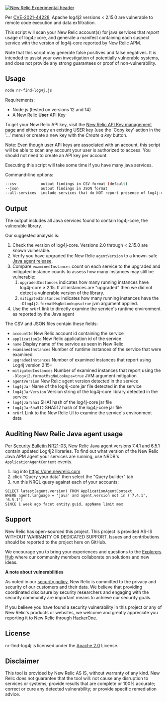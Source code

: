 [![New Relic Experimental header](https://github.com/newrelic/opensource-website/raw/master/src/images/categories/Experimental.png)](https://opensource.newrelic.com/oss-category/#new-relic-experimental)

Per [CVE-2021-44228](https://nvd.nist.gov/vuln/detail/CVE-2021-44228), Apache log4j2 versions < 2.15.0 are vulnerable to remote code execution and data exfiltration.

This script will scan your New Relic account(s) for java services that *report* usage of log4j-core, and generate a manifest containing each suspect service with the version of log4j-core reported by New Relic APM.

Note that this script may generate false positives and false negatives. It is intended to assist your own investigation of potentially vulnerable systems, and does not provide any strong guarantees or proof of non-vulnerability.

## Usage

```sh
node nr-find-log4j.js
```

Requirements:

* Node.js (tested on versions 12 and 14)
* A New Relic **User** API Key

To get your New Relic API key, visit the
[New Relic API Key management page](https://one.newrelic.com/launcher/api-keys-ui.launcher) 
and either copy an existing USER key (use the 'Copy key' action in the '...' menu)
or create a new key with the *Create a key* button.

Note: Even though user API keys are associated with an account, this script will be able to scan any account your user is authorized to access. You should not need to create an API key per account.

Executing this script will take some time if you have many java services.

Command-line options:

```sh
--csv           output findings in CSV format (default)
--json          output findings in JSON format
--all-services  include services that do NOT report presence of log4j-core
```

## Output

The output includes all Java services found to contain log4j-core, the vulnerable library.

Our suggested analysis is:

1. Check the version of log4j-core. Versions 2.0 through < 2.15.0 are known vulnerable.
2. Verify you have upgraded the New Relic `agentVersion` to a known-safe [Java agent release](https://docs.newrelic.com/docs/release-notes/agent-release-notes/java-release-notes/).
3. Compare `examinedInstances` count on each service to the upgraded and mitigated instance counts to assess how many instances may still be vulnerable:
   1. `upgradedInstances` indicates how many running instances have log4j-core ≥ 2.15. If all instances are "upgraded" then we did not detect a vulnerable version of the library.
   2. `mitigatedInstances` indicates how many running instances have the `-Dlog4j2.formatMsgNoLookups=true` jvm argument applied.
4. Use the `nrUrl` link to directly examine the service's runtime environment as reported by the Java agent

The CSV and JSON files contain these fields:

* `accountId`           New Relic account id containing the service
* `applicationId`       New Relic application id of the service
* `name`                Display name of the service as seen in New Relic
* `examinedInstances`   Number of runtime instances of the service that were examined
* `upgradedInstances`   Number of examined instances that report using Log4j version 2.15+
* `mitigatedInstances`  Number of examined instances that report using the `-Dlog4j2.formatMsgNoLookups=true` JVM argument mitigation
* `agentVersion`        New Relic agent version detected in the service
* `log4jJar`            Name of the log4j-core jar file detected in the service
* `log4jJarVersion`     Version string of the log4j-core library detected in the service
* `log4jJarSha1`        SHA1 hash of the log4j-core jar file
* `log4jJarSha512`      SHA512 hash of the log4j-core jar file
* `nrUrl`               Link to the New Relic UI to examine the service's environment data

## Auditing New Relic Java agent usage

Per [Security Bulletin NR21-03](https://docs.newrelic.com/docs/security/new-relic-security/security-bulletins/security-bulletin-nr21-03/), New Relic Java agent versions 7.4.1 and 6.5.1 contain updated Log4j2 libraries. To find out what version of the New Relic Java APM agent your services are running, use NRDB's `ApplicationAgentContext` events.

1. log into https://one.newrelic.com
2. click "Query your data" then select the "Query builder" tab
3. run this NRQL query against each of your accounts:

```nrql
SELECT latest(agent.version) FROM ApplicationAgentContext 
WHERE agent.language = 'java' and agent.version not in ('7.4.1', '6.5.1') 
SINCE 1 week ago facet entity.guid, appName limit max
```

## Support

New Relic has open-sourced this project. This project is provided AS-IS WITHOUT WARRANTY OR DEDICATED SUPPORT. Issues and contributions should be reported to the project here on GitHub.

We encourage you to bring your experiences and questions to the [Explorers Hub](https://discuss.newrelic.com) where our community members collaborate on solutions and new ideas.

**A note about vulnerabilities**

As noted in our [security policy](../../security/policy), New Relic is committed to the privacy and security of our customers and their data. We believe that providing coordinated disclosure by security researchers and engaging with the security community are important means to achieve our security goals.

If you believe you have found a security vulnerability in this project or any of New Relic's products or websites, we welcome and greatly appreciate you reporting it to New Relic through [HackerOne](https://hackerone.com/newrelic).

## License

nr-find-log4j is licensed under the [Apache 2.0](http://apache.org/licenses/LICENSE-2.0.txt) License.

## Disclaimer

This tool is provided by New Relic AS IS, without warranty of any kind. New Relic does not guarantee that the tool will: not cause any disruption to services or systems; provide results that are complete or 100% accurate; correct or cure any detected vulnerability; or provide specific remediation advice.
